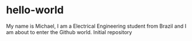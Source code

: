 # hello-world
My name is Michael, I am a Electrical Engineering student from Brazil and I am about to enter the Github world.
Initial repository
